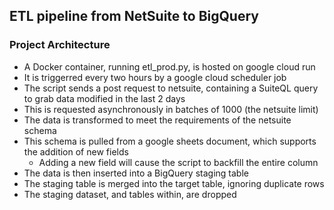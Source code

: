 ## ETL pipeline from NetSuite to BigQuery

### Project Architecture
* A Docker container, running etl_prod.py, is hosted on google cloud run
* It is triggerred every two hours by a google cloud scheduler job
* The script sends a post request to netsuite, containing a SuiteQL query to grab data modified in the last 2 days
* This is requested asynchronously in batches of 1000 (the netsuite limit)
* The data is transformed to meet the requirements of the netsuite schema
* This schema is pulled from a google sheets document, which supports the addition of new fields
	- Adding a new field will cause the script to backfill the entire column
* The data is then inserted into a BigQuery staging table
* The staging table is merged into the target table, ignoring duplicate rows
* The staging dataset, and tables within, are dropped

